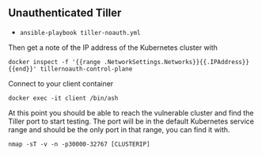 ## Unauthenticated Tiller


- `ansible-playbook tiller-noauth.yml`

Then get a note of the IP address of the Kubernetes cluster with 

```
docker inspect -f '{{range .NetworkSettings.Networks}}{{.IPAddress}}{{end}}' tillernoauth-control-plane
```

Connect to your client container

```
docker exec -it client /bin/ash
```

At this point you should be able to reach the vulnerable cluster and find the Tiller port to start testing.  The port will be in the default Kubernetes service range and should be the only port in that range, you can find it with.

```
nmap -sT -v -n -p30000-32767 [CLUSTERIP]
```